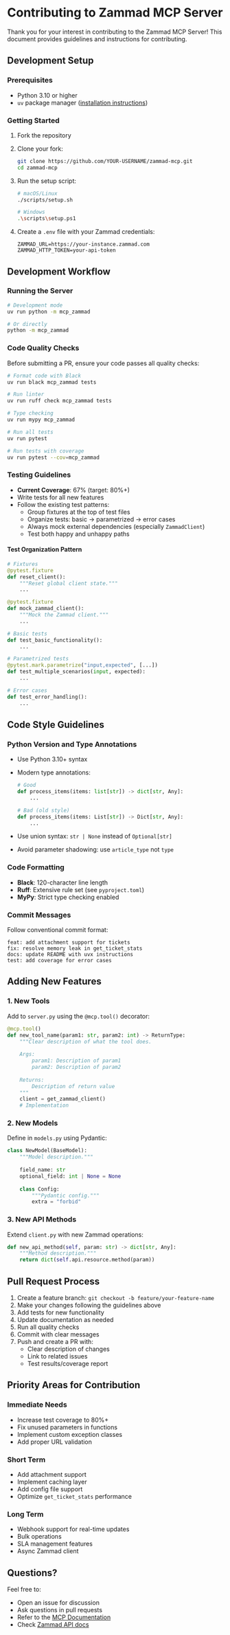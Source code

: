 # Contributing to Zammad MCP Server

Thank you for your interest in contributing to the Zammad MCP Server! This document provides guidelines and instructions for contributing.

## Development Setup

### Prerequisites

- Python 3.10 or higher
- `uv` package manager ([installation instructions](https://github.com/astral-sh/uv))

### Getting Started

1. Fork the repository
2. Clone your fork:

   ```bash
   git clone https://github.com/YOUR-USERNAME/zammad-mcp.git
   cd zammad-mcp
   ```

3. Run the setup script:

   ```bash
   # macOS/Linux
   ./scripts/setup.sh
   
   # Windows
   .\scripts\setup.ps1
   ```

4. Create a `.env` file with your Zammad credentials:

   ```env
   ZAMMAD_URL=https://your-instance.zammad.com
   ZAMMAD_HTTP_TOKEN=your-api-token
   ```

## Development Workflow

### Running the Server

```bash
# Development mode
uv run python -m mcp_zammad

# Or directly
python -m mcp_zammad
```

### Code Quality Checks

Before submitting a PR, ensure your code passes all quality checks:

```bash
# Format code with Black
uv run black mcp_zammad tests

# Run linter
uv run ruff check mcp_zammad tests

# Type checking
uv run mypy mcp_zammad

# Run all tests
uv run pytest

# Run tests with coverage
uv run pytest --cov=mcp_zammad
```

### Testing Guidelines

- **Current Coverage**: 67% (target: 80%+)
- Write tests for all new features
- Follow the existing test patterns:
  - Group fixtures at the top of test files
  - Organize tests: basic → parametrized → error cases
  - Always mock external dependencies (especially `ZammadClient`)
  - Test both happy and unhappy paths

#### Test Organization Pattern

```python
# Fixtures
@pytest.fixture
def reset_client():
    """Reset global client state."""
    ...

@pytest.fixture
def mock_zammad_client():
    """Mock the Zammad client."""
    ...

# Basic tests
def test_basic_functionality():
    ...

# Parametrized tests
@pytest.mark.parametrize("input,expected", [...])
def test_multiple_scenarios(input, expected):
    ...

# Error cases
def test_error_handling():
    ...
```

## Code Style Guidelines

### Python Version and Type Annotations

- Use Python 3.10+ syntax
- Modern type annotations:

  ```python
  # Good
  def process_items(items: list[str]) -> dict[str, Any]:
      ...
  
  # Bad (old style)
  def process_items(items: List[str]) -> Dict[str, Any]:
      ...
  ```

- Use union syntax: `str | None` instead of `Optional[str]`
- Avoid parameter shadowing: use `article_type` not `type`

### Code Formatting

- **Black**: 120-character line length
- **Ruff**: Extensive rule set (see `pyproject.toml`)
- **MyPy**: Strict type checking enabled

### Commit Messages

Follow conventional commit format:

```plaintext
feat: add attachment support for tickets
fix: resolve memory leak in get_ticket_stats
docs: update README with uvx instructions
test: add coverage for error cases
```

## Adding New Features

### 1. New Tools

Add to `server.py` using the `@mcp.tool()` decorator:

```python
@mcp.tool()
def new_tool_name(param1: str, param2: int) -> ReturnType:
    """Clear description of what the tool does.
    
    Args:
        param1: Description of param1
        param2: Description of param2
        
    Returns:
        Description of return value
    """
    client = get_zammad_client()
    # Implementation
```

### 2. New Models

Define in `models.py` using Pydantic:

```python
class NewModel(BaseModel):
    """Model description."""
    
    field_name: str
    optional_field: int | None = None
    
    class Config:
        """Pydantic config."""
        extra = "forbid"
```

### 3. New API Methods

Extend `client.py` with new Zammad operations:

```python
def new_api_method(self, param: str) -> dict[str, Any]:
    """Method description."""
    return dict(self.api.resource.method(param))
```

## Pull Request Process

1. Create a feature branch: `git checkout -b feature/your-feature-name`
2. Make your changes following the guidelines above
3. Add tests for new functionality
4. Update documentation as needed
5. Run all quality checks
6. Commit with clear messages
7. Push and create a PR with:
   - Clear description of changes
   - Link to related issues
   - Test results/coverage report

## Priority Areas for Contribution

### Immediate Needs

- Increase test coverage to 80%+
- Fix unused parameters in functions
- Implement custom exception classes
- Add proper URL validation

### Short Term

- Add attachment support
- Implement caching layer
- Add config file support
- Optimize `get_ticket_stats` performance

### Long Term

- Webhook support for real-time updates
- Bulk operations
- SLA management features
- Async Zammad client

## Questions?

Feel free to:

- Open an issue for discussion
- Ask questions in pull requests
- Refer to the [MCP Documentation](https://modelcontextprotocol.io/)
- Check [Zammad API docs](https://docs.zammad.org/)
